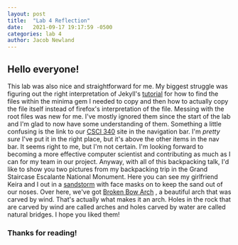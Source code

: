 ```yaml
---
layout: post
title:  "Lab 4 Reflection"
date:   2021-09-17 19:17:59 -0500
categories: lab 4
author: Jacob Newland
---
```


## Hello everyone!

This lab was also nice and straightforward for me.  My biggest struggle was figuring out the right interpretation of Jekyll's [tutorial](https://jekyllrb.com/docs/themes/#overriding-theme-defaults) for how to find the files within the minima gem I needed to copy and then how to actually copy the file itself instead of firefox's interpretation of the file.  Messing with the root files was new for me.  I've mostly ignored them since the start of the lab and I'm glad to now have some understanding of them.  Something a little confusing is the link to our [CSCI 340](https://hendrix-cs.github.io/csci340/index.html) site in the navigation bar.  I'm *pretty sure* I've put it in the right place, but it's above the other items in the nav bar.  It seems right to me, but I'm not certain.  I'm looking forward to becoming a more effective computer scientist and contributing as much as I can for my team in our project.  Anyway, with all of this backpacking talk, I'd like to show you two pictures from my backpacking trip in the Grand Staircase Escalante National Monument.  Here you can see my girlfriend Keira and I out in a
[sandstorm](sandstorm.jpg)
with face masks on to keep the sand out of our noses.  Over here, we've got
[Broken Bow Arch](broken_bow.jpg)
, a beautiful arch that was carved by wind.  That's actually what makes it an arch.  Holes in the rock that are carved by wind are called arches and holes carved by water are called natural bridges.  I hope you liked them!  

### Thanks for reading!
